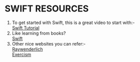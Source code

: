 # SWIFT RESOURCES
1. To get started with Swift, this is a great video to start with:-<br>
[Swift Tutorial](https://youtu.be/Pd8IvykiW20)
2. Like learning from books?<br>
[Swift](https://books.apple.com/us/book/the-swift-programming-language-swift-5-3/id881256329)
3. Other nice websites you can refer:-<br>
[Raywenderlich](https://www.raywenderlich.com/)<br>
[Exercism](https://exercism.io/tracks/swift)
